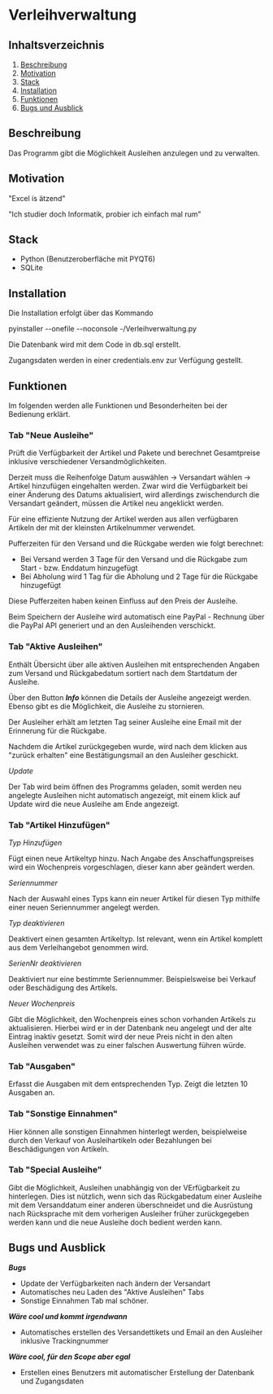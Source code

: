 # Verleihverwaltung 


## Inhaltsverzeichnis

1. [Beschreibung](#Beschreibung)
2. [Motivation](#Motivation)
3. [Stack](#Stack)
4. [Installation](#Installation)
5. [Funktionen](#Funktionen)
6. [Bugs und Ausblick](#Bugs)



## Beschreibung

Das Programm gibt die Möglichkeit Ausleihen anzulegen und zu verwalten.


## Motivation

"Excel is ätzend"

"Ich studier doch Informatik, probier ich einfach mal rum"

## Stack

- Python (Benutzeroberfläche mit PYQT6)
- SQLite


## Installation

Die Installation erfolgt über das Kommando 

pyinstaller --onefile --noconsole -/Verleihverwaltung.py

Die Datenbank wird mit dem Code in db.sql erstellt.

Zugangsdaten werden in einer credentials.env zur Verfügung gestellt.

## Funktionen

Im folgenden werden alle Funktionen und Besonderheiten bei der Bedienung erklärt.

### Tab "Neue Ausleihe"

Prüft die Verfügbarkeit der Artikel und Pakete und berechnet Gesamtpreise inklusive verschiedener Versandmöglichkeiten.

Derzeit muss die Reihenfolge Datum auswählen -> Versandart wählen -> Artikel hinzufügen eingehalten werden.
Zwar wird die Verfügbarkeit bei einer Änderung des Datums aktualisiert, wird allerdings zwischendurch die Versandart geändert, müssen die Artikel neu angeklickt werden.

Für eine effiziente Nutzung der Artikel werden aus allen verfügbaren Artikeln der mit der kleinsten Artikelnummer verwendet.

Pufferzeiten für den Versand und die Rückgabe werden wie folgt berechnet:

 - Bei Versand werden 3 Tage für den Versand und die Rückgabe zum Start - bzw. Enddatum hinzugefügt
 - Bei Abholung wird 1 Tag für die Abholung und 2 Tage für die Rückgabe hinzugefügt
 
Diese Pufferzeiten haben keinen Einfluss auf den Preis der Ausleihe.

Beim Speichern der Ausleihe wird automatisch eine PayPal - Rechnung über die PayPal API generiert und an den Ausleihenden verschickt.

### Tab "Aktive Ausleihen"

Enthält Übersicht über alle aktiven Ausleihen mit entsprechenden Angaben zum Versand und Rückgabedatum sortiert nach dem Startdatum der Ausleihe.

Über den Button ***Info*** können die Details der Ausleihe angezeigt werden. Ebenso gibt es die Möglichkeit, die Ausleihe zu stornieren.

Der Ausleiher erhält am letzten Tag seiner Ausleihe eine Email mit der Erinnerung für die Rückgabe.

Nachdem die Artikel zurückgegeben wurde, wird nach dem klicken aus "zurück erhalten" eine Bestätigungsmail an den Ausleiher geschickt.

*Update*

Der Tab wird beim öffnen des Programms geladen, somit werden neu angelegte Ausleihen nicht automatisch angezeigt, mit einem klick auf Update wird die neue Ausleihe am Ende angezeigt.



### Tab "Artikel Hinzufügen"


*Typ Hinzufügen*

Fügt einen neue Artikeltyp hinzu. Nach Angabe des Anschaffungspreises wird ein Wochenpreis vorgeschlagen, dieser kann aber geändert werden.

*Seriennummer*

Nach der Auswahl eines Typs kann ein neuer Artikel für diesen Typ mithilfe einer neuen Seriennummer angelegt werden.

*Typ deaktivieren*

Deaktivert einen gesamten Artikeltyp. Ist relevant, wenn ein Artikel komplett aus dem Verleihangebot genommen wird.

*SerienNr deaktivieren*

Deaktiviert nur eine bestimmte Seriennummer. Beispielsweise bei Verkauf oder Beschädigung des Artikels.

*Neuer Wochenpreis*

Gibt die Möglichkeit, den Wochenpreis eines schon vorhanden Artikels zu aktualisieren. Hierbei wird er in der Datenbank neu angelegt und der alte Eintrag inaktiv gesetzt. Somit wird der neue Preis nicht in den alten Ausleihen verwendet
was zu einer falschen Auswertung führen würde.

### Tab "Ausgaben"

Erfasst die Ausgaben mit dem entsprechenden Typ. Zeigt die letzten 10 Ausgaben an.

### Tab "Sonstige Einnahmen"

Hier können alle sonstigen Einnahmen hinterlegt werden, beispielweise durch den Verkauf von Ausleihartikeln oder Bezahlungen bei Beschädigungen von Artikeln.

### Tab "Special Ausleihe"

Gibt die Möglichkeit, Ausleihen unabhängig von der VErfügbarkeit zu hinterlegen. Dies ist nützlich, wenn sich das Rückgabedatum einer Ausleihe
mit dem Versanddatum einer anderen überschneidet und die Ausrüstung nach Rücksprache mit dem vorherigen Ausleiher früher zurückgegeben werden kann und die neue Ausleihe doch bedient werden kann.




## Bugs und Ausblick


***Bugs***

- Update der Verfügbarkeiten nach ändern der Versandart
- Automatisches neu Laden des "Aktive Ausleihen" Tabs
- Sonstige Einnahmen Tab mal schöner.

***Wäre cool und kommt irgendwann***

- Automatisches erstellen des Versandettikets und Email an den Ausleiher inklusive Trackingnummer


***Wäre cool, für den Scope aber egal***

- Erstellen eines Benutzers mit automatischer Erstellung der Datenbank und Zugangsdaten




